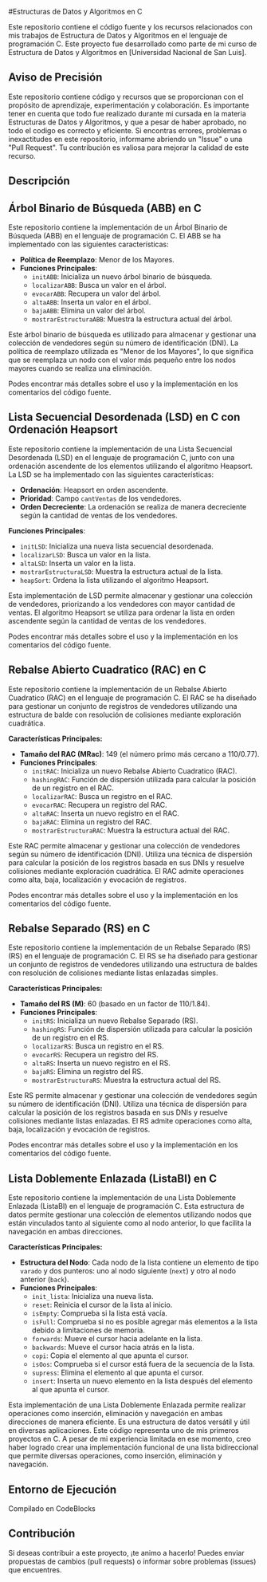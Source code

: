 #Estructuras de Datos y Algoritmos en C

Este repositorio contiene el código fuente y los recursos relacionados con mis trabajos de Estructura de Datos y Algoritmos en el lenguaje de programación C. Este proyecto fue desarrollado como parte de mi curso de Estructura de Datos y Algoritmos en [Universidad Nacional de San Luis].

## Aviso de Precisión

Este repositorio contiene código y recursos que se proporcionan con el propósito de aprendizaje, experimentación y colaboración. Es importante tener en cuenta que todo fue realizado durante mi cursada en la materia Estructuras de Datos y Algoritmos, y que a pesar de haber aprobado, no todo el codigo es correcto y eficiente.
Si encontras errores, problemas o inexactitudes en este repositorio, informame abriendo un "Issue" o una "Pull Request". Tu contribución es valiosa para mejorar la calidad de este recurso.

## Descripción

## Árbol Binario de Búsqueda (ABB) en C

Este repositorio contiene la implementación de un Árbol Binario de Búsqueda (ABB) en el lenguaje de programación C. El ABB se ha implementado con las siguientes características:

- **Política de Reemplazo**: Menor de los Mayores.
- **Funciones Principales**:
  - `initABB`: Inicializa un nuevo árbol binario de búsqueda.
  - `localizarABB`: Busca un valor en el árbol.
  - `evocarABB`: Recupera un valor del árbol.
  - `altaABB`: Inserta un valor en el árbol.
  - `bajaABB`: Elimina un valor del árbol.
  - `mostrarEstructuraABB`: Muestra la estructura actual del árbol.
  
Este árbol binario de búsqueda es utilizado para almacenar y gestionar una colección de vendedores según su número de identificación (DNI). La política de reemplazo utilizada es "Menor de los Mayores", lo que significa que se reemplaza un nodo con el valor más pequeño entre los nodos mayores cuando se realiza una eliminación.

Podes encontrar más detalles sobre el uso y la implementación en los comentarios del código fuente.

## Lista Secuencial Desordenada (LSD) en C con Ordenación Heapsort

Este repositorio contiene la implementación de una Lista Secuencial Desordenada (LSD) en el lenguaje de programación C, junto con una ordenación ascendente de los elementos utilizando el algoritmo Heapsort. La LSD se ha implementado con las siguientes características:

- **Ordenación**: Heapsort en orden ascendente.
- **Prioridad**: Campo `cantVentas` de los vendedores.
- **Orden Decreciente**: La ordenación se realiza de manera decreciente según la cantidad de ventas de los vendedores.

**Funciones Principales**:
  - `initLSD`: Inicializa una nueva lista secuencial desordenada.
  - `localizarLSD`: Busca un valor en la lista.
  - `altaLSD`: Inserta un valor en la lista.
  - `mostrarEstructuraLSD`: Muestra la estructura actual de la lista.
  - `heapSort`: Ordena la lista utilizando el algoritmo Heapsort.

Esta implementación de LSD permite almacenar y gestionar una colección de vendedores, priorizando a los vendedores con mayor cantidad de ventas. El algoritmo Heapsort se utiliza para ordenar la lista en orden ascendente según la cantidad de ventas de los vendedores.

Podes encontrar más detalles sobre el uso y la implementación en los comentarios del código fuente.

## Rebalse Abierto Cuadratico (RAC) en C

Este repositorio contiene la implementación de un Rebalse Abierto Cuadratico (RAC) en el lenguaje de programación C. El RAC se ha diseñado para gestionar un conjunto de registros de vendedores utilizando una estructura de balde con resolución de colisiones mediante exploración cuadrática.

**Características Principales:**
- **Tamaño del RAC (MRac)**: 149 (el número primo más cercano a 110/0.77).
- **Funciones Principales**:
  - `initRAC`: Inicializa un nuevo Rebalse Abierto Cuadratico (RAC).
  - `hashingRAC`: Función de dispersión utilizada para calcular la posición de un registro en el RAC.
  - `localizarRAC`: Busca un registro en el RAC.
  - `evocarRAC`: Recupera un registro del RAC.
  - `altaRAC`: Inserta un nuevo registro en el RAC.
  - `bajaRAC`: Elimina un registro del RAC.
  - `mostrarEstructuraRAC`: Muestra la estructura actual del RAC.

Este RAC permite almacenar y gestionar una colección de vendedores según su número de identificación (DNI). Utiliza una técnica de dispersión para calcular la posición de los registros basada en sus DNIs y resuelve colisiones mediante exploración cuadrática. El RAC admite operaciones como alta, baja, localización y evocación de registros.

Podes encontrar más detalles sobre el uso y la implementación en los comentarios del código fuente.

## Rebalse Separado (RS) en C

Este repositorio contiene la implementación de un Rebalse Separado (RS) (RS) en el lenguaje de programación C. El RS se ha diseñado para gestionar un conjunto de registros de vendedores utilizando una estructura de baldes con resolución de colisiones mediante listas enlazadas simples.

**Características Principales:**
- **Tamaño del RS (M)**: 60 (basado en un factor de 110/1.84).
- **Funciones Principales**:
  - `initRS`: Inicializa un nuevo Rebalse Separado (RS).
  - `hashingRS`: Función de dispersión utilizada para calcular la posición de un registro en el RS.
  - `localizarRS`: Busca un registro en el RS.
  - `evocarRS`: Recupera un registro del RS.
  - `altaRS`: Inserta un nuevo registro en el RS.
  - `bajaRS`: Elimina un registro del RS.
  - `mostrarEstructuraRS`: Muestra la estructura actual del RS.

Este RS permite almacenar y gestionar una colección de vendedores según su número de identificación (DNI). Utiliza una técnica de dispersión para calcular la posición de los registros basada en sus DNIs y resuelve colisiones mediante listas enlazadas. El RS admite operaciones como alta, baja, localización y evocación de registros.

Podes encontrar más detalles sobre el uso y la implementación en los comentarios del código fuente.

## Lista Doblemente Enlazada (ListaBI) en C

Este repositorio contiene la implementación de una Lista Doblemente Enlazada (ListaBI) en el lenguaje de programación C. Esta estructura de datos permite gestionar una colección de elementos utilizando nodos que están vinculados tanto al siguiente como al nodo anterior, lo que facilita la navegación en ambas direcciones.

**Características Principales:**
- **Estructura del Nodo**: Cada nodo de la lista contiene un elemento de tipo `varado` y dos punteros: uno al nodo siguiente (`next`) y otro al nodo anterior (`back`).
- **Funciones Principales**:
  - `init_lista`: Inicializa una nueva lista.
  - `reset`: Reinicia el cursor de la lista al inicio.
  - `isEmpty`: Comprueba si la lista está vacía.
  - `isFull`: Comprueba si no es posible agregar más elementos a la lista debido a limitaciones de memoria.
  - `forwards`: Mueve el cursor hacia adelante en la lista.
  - `backwards`: Mueve el cursor hacia atrás en la lista.
  - `copi`: Copia el elemento al que apunta el cursor.
  - `isOos`: Comprueba si el cursor está fuera de la secuencia de la lista.
  - `supress`: Elimina el elemento al que apunta el cursor.
  - `insert`: Inserta un nuevo elemento en la lista después del elemento al que apunta el cursor.

Esta implementación de una Lista Doblemente Enlazada permite realizar operaciones como inserción, eliminación y navegación en ambas direcciones de manera eficiente. Es una estructura de datos versátil y útil en diversas aplicaciones.
Este código representa uno de mis primeros proyectos en C. A pesar de mi experiencia limitada en ese momento, creo haber logrado crear una implementación funcional de una lista bidireccional que permite diversas operaciones, como inserción, eliminación y navegación.

## Entorno de Ejecución

Compilado en CodeBlocks 

## Contribución

Si deseas contribuir a este proyecto, ¡te animo a hacerlo! Puedes enviar propuestas de cambios (pull requests) o informar sobre problemas (issues) que encuentres.


